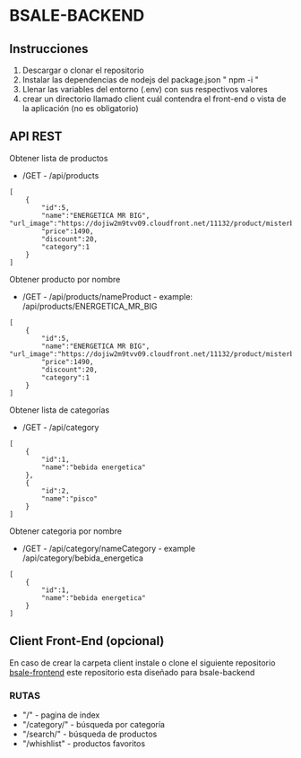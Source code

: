 # BSALE-BACKEND

## Instrucciones

1. Descargar o clonar el repositorio
2. Instalar las dependencias de nodejs del package.json " npm -i "
3. Llenar las variables del entorno (.env) con sus respectivos valores
4. crear un directorio llamado client cuál contendra el front-end o vista de la aplicación (no es obligatorio)

## API REST

Obtener lista de productos

- /GET - /api/products

```
[
    {
        "id":5,
        "name":"ENERGETICA MR BIG",        "url_image":"https://dojiw2m9tvv09.cloudfront.net/11132/product/misterbig3308256.jp",
        "price":1490,
        "discount":20,
        "category":1
    }
]
```

Obtener producto por nombre

- /GET - /api/products/nameProduct - example: /api/products/ENERGETICA_MR_BIG

```
[
    {
        "id":5,
        "name":"ENERGETICA MR BIG",        "url_image":"https://dojiw2m9tvv09.cloudfront.net/11132/product/misterbig3308256.jp",
        "price":1490,
        "discount":20,
        "category":1
    }
]
```

Obtener lista de categorías

- /GET - /api/category

```
[
    {
        "id":1,
        "name":"bebida energetica"
    },
    {
        "id":2,
        "name":"pisco"
    }
]
```

Obtener categoria por nombre

- /GET - /api/category/nameCategory - example /api/category/bebida_energetica

```
[
    {
        "id":1,
        "name":"bebida energetica"
    }
]
```

## Client Front-End (opcional)

En caso de crear la carpeta client instale o clone el siguiente repositorio [bsale-frontend]("https://github.com/FRFWEB/bsale-test-frontend") este repositorio esta diseñado para bsale-backend

### RUTAS

- "/" - pagina de index
- "/category/" - búsqueda por categoría
- "/search/" - búsqueda de productos
- "/whishlist" - productos favoritos
